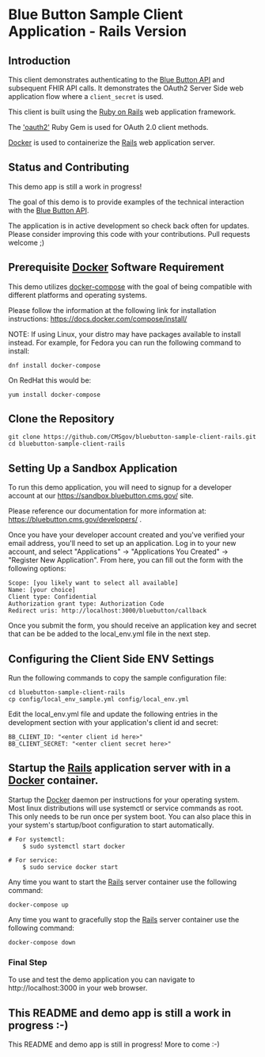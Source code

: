 Blue Button Sample Client Application - Rails Version
======================================================

## Introduction

This client demonstrates authenticating to the [Blue Button API](https://bluebutton.cms.gov/) and subsequent FHIR API calls.
It demonstrates the OAuth2 Server Side web application flow where a `client_secret` is used.

This client is built using the [Ruby on Rails](https://rubyonrails.org/) web application framework. 

The ['oauth2'](https://rubygems.org/gems/oauth2/versions/1.2.0) Ruby Gem is used for OAuth 2.0 client methods.

[Docker](https://www.docker.com/) is used to containerize the [Rails](https://rubyonrails.org/) web application server.

## Status and Contributing

This demo app is still a work in progress! 

The goal of this demo is to provide examples of the technical interaction with the [Blue Button API](https://bluebutton.cms.gov/).

The application is in active development so check back often for updates.
Please consider improving this code with your contributions. Pull requests welcome ;) 

## Prerequisite [Docker](https://www.docker.com/) Software Requirement

This demo utilizes [docker-compose](https://docs.docker.com/compose/) with the goal of being compatible with different platforms and operating systems. 

Please follow the information at the following link for installation instructions: https://docs.docker.com/compose/install/

NOTE: If using Linux, your distro may have packages available to install instead. For example, for Fedora you can run the following command to install:

    dnf install docker-compose

On RedHat this would be:

    yum install docker-compose


## Clone the Repository

    git clone https://github.com/CMSgov/bluebutton-sample-client-rails.git
    cd bluebutton-sample-client-rails 

## Setting Up a Sandbox Application

To run this demo application, you will need to signup for a developer account
at our https://sandbox.bluebutton.cms.gov/ site.

Please reference our documentation for more information at: https://bluebutton.cms.gov/developers/ .

Once you have your developer account created and you've verified your email address,
you'll need to set up an application. Log in to your new account, and select
"Applications" -> "Applications You Created" -> "Register New Application". From
here, you can fill out the form with the following options:

    Scope: [you likely want to select all available]
    Name: [your choice]
    Client type: Confidential
    Authorization grant type: Authorization Code
    Redirect uris: http://localhost:3000/bluebutton/callback

Once you submit the form, you should receive an application key and secret that
can be be added to the local_env.yml file in the next step.

## Configuring the Client Side ENV Settings

Run the following commands to copy the sample configuration file:

    cd bluebutton-sample-client-rails
    cp config/local_env_sample.yml config/local_env.yml

Edit the local_env.yml file and update the following entries in the development section with your
application's client id and secret: 

    BB_CLIENT_ID: "<enter client id here>"
    BB_CLIENT_SECRET: "<enter client secret here>"


## Startup the [Rails](https://rubyonrails.org/) application server with in a [Docker](https://www.docker.com/) container.

Startup the [Docker](https://www.docker.com/) daemon per instructions for your operating system. Most linux distributions will use systemctl or service commands as root. This only needs to be run once per system boot. You can also place this in your system's startup/boot configuration to start automatically.

    # For systemctl:
        $ sudo systemctl start docker

    # For service:
        $ sudo service docker start

Any time you want to start the [Rails](https://rubyonrails.org/) server container use the following command:

    docker-compose up


Any time you want to gracefully stop the [Rails](https://rubyonrails.org/) server container use the following command:

    docker-compose down
    
### Final Step

To use and test the demo application you can navigate to http://localhost:3000 in your web browser.


## This README and demo app is still a work in progress :-)

This README and demo app is still in progress! More to come :-)
